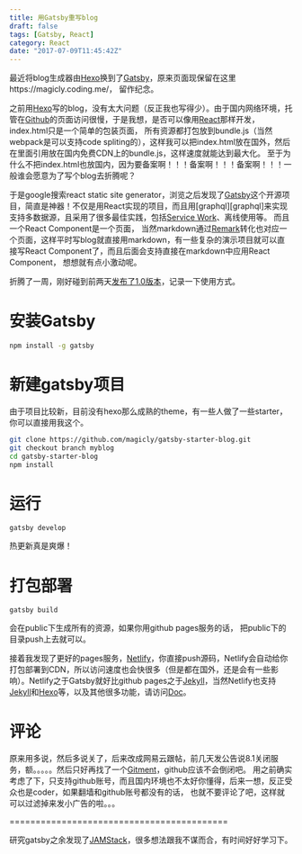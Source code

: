 ```yaml
---
title: 用Gatsby重写blog
draft: false
tags: [Gatsby, React]
category: React
date: "2017-07-09T11:45:42Z"
---
```


最近将blog生成器由[Hexo][hexo]换到了[Gatsby][gatsby]，原来页面现保留在这里https://magicly.coding.me/， 留作纪念。

之前用[Hexo](https://hexo.io)写的blog，没有太大问题（反正我也写得少）。由于国内网络环境，托管在[Github](https://github.cm)的页面访问很慢，于是我想，是否可以像用[React](https://facebook.github.io/react/)那样开发， index.html只是一个简单的包装页面， 所有资源都打包放到bundle.js（当然webpack是可以支持code spliting的），这样我可以把index.html放在国外，然后在里面引用放在国内免费CDN上的bundle.js，这样速度就能达到最大化。 至于为什么不把index.html也放国内，因为要备案啊！！！备案啊！！！备案啊！！！一般谁会愿意为了写个blog去折腾呢？

<!-- more -->

于是google搜索react static site generator，浏览之后发现了[Gatsby][gatsby]这个开源项目，简直是神器！不仅是用React实现的项目，而且用[graphql][graphql]来实现支持多数据源，且采用了很多最佳实践，包括[Service Work](https://developers.google.com/web/fundamentals/getting-started/primers/service-workers)、离线使用等。 而且一个React Component是一个页面， 当然markdown通过[Remark](http://remark.js.org/)转化也对应一个页面，这样平时写blog就直接用markdown，有一些复杂的演示项目就可以直接写React Component了，而且后面会支持直接在markdown中应用React Component， 想想就有点小激动呢。

折腾了一周，刚好碰到前两天[发布了1.0版本](https://twitter.com/gatsbyjs/status/883051117013123072)，记录一下使用方式。

# 安装Gatsby
```bash
npm install -g gatsby
```

# 新建gatsby项目
由于项目比较新，目前没有hexo那么成熟的theme，有一些人做了一些starter， 你可以直接用我这个。
```bash
git clone https://github.com/magicly/gatsby-starter-blog.git
git checkout branch myblog
cd gatsby-starter-blog
npm install
```

# 运行
```
gatsby develop
```
热更新真是爽爆！

# 打包部署
```
gatsby build
```
会在public下生成所有的资源，如果你用github pages服务的话， 把public下的目录push上去就可以。

接着我发现了更好的pages服务，[Netlify][netlify]，你直接push源码，Netlify会自动给你打包部署到CDN，所以访问速度也会快很多（但是都在国外，还是会有一些影响）。Netlify之于Gatsby就好比github pages之于[Jekyll][jekyll]，当然Netlify也支持[Jekyll][jekyll]和[Hexo][hexo]等，以及其他很多功能，请访问[Doc](https://www.netlify.com/docs/)。

# 评论
原来用多说，然后多说关了，后来改成网易云跟帖，前几天发公告说8.1关闭服务，额。。。。。然后只好再找了一个[Gitment](https://github.com/imsun/gitment)，github应该不会倒闭吧。 用之前确实考虑了下，只支持github账号，而且国内环境也不太好你懂得，后来一想，反正受众也是coder，如果翻墙和github账号都没有的话， 也就不要评论了吧，这样就可以过滤掉来发小广告的啦。。。

==========================================

研究gatsby之余发现了[JAMStack](https://jamstack.org/)，很多想法跟我不谋而合，有时间好好学习下。


[hexo]: <https://hexo.io>
[gatsby]: <https://github.com/gatsbyjs/gatsby>
[netlify]: <https://netlify.com/>
[jekyll]: <https://github.com/jekyll/jekyll>